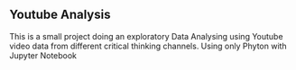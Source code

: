 ## Youtube Analysis

This is a small project doing an exploratory Data Analysing using Youtube video data from different critical thinking channels. Using only Phyton with Jupyter Notebook
